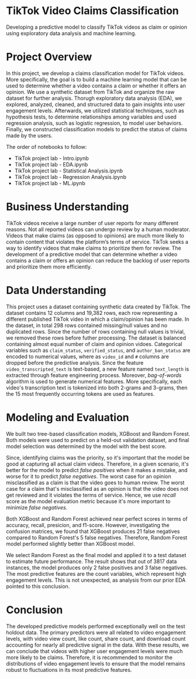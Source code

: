 # TikTok Video Claims Classification
Developing a predictive model to classify TikTok videos as claim or opinion using exploratory data analysis and machine learning.


# Project Overview
In this project, we develop a claims classification model for TikTok videos. More specifically, the goal is to build a machine learning model that can be used to determine whether a video contains a claim or whether it offers an opinion. We use a synthetic dataset from TikTok and organize the raw dataset for further analysis. Thorugh exploratory data analysis (EDA), we explored, analyzed, cleaned, and structured data to gain insights into user engagement levels. Afterwards, we utilized statistical techniques, such as hypothesis tests, to determine relationships among variables and used regression analysis, such as logistic regression, to model user behaviors. Finally, we constructed classification models to predict the status of claims made by the users. 

The order of notebooks to follow:
- TikTok project lab - Intro.ipynb
- TikTok project lab - EDA.ipynb
- TikTok project lab - Statistical Analysis.ipynb
- TikTok project lab - Regression Analysis.ipynb
- TikTok project lab - ML.ipynb


# Business Understanding 
TikTok videos receive a large number of user reports for many different reasons. Not all reported videos can undergo review by a human moderator. Videos that make claims (as opposed to opinions) are much more likely to contain content that violates the platform’s terms of service. TikTok seeks a way to identify videos that make claims to prioritize them for review. The development of a predictive model that can determine whether a video contains a claim or offers an opinion can reduce the backlog of user reports and prioritize them more efficiently.


# Data Understanding 
This project uses a dataset containing synthetic data created by TikTok. The dataset contains 12 columns and 19,382 rows, each row representing a different published TikTok video in which a claim/opinion has been made. In the dataset, in total 298 rows contained missing/null values and no duplicated rows. Since the number of rows containing null values is trivial, we removed these rows before futher processing. The dataset is balanced containing almost equal number of claim and opinion vidoes. 
Categorical variables such as `claim_status`, `verified_status`, and `author_ban_status` are encoded to numerical values, where as `video_id` and `#` columns are dropped before the predictive analysis. Since the feature `video_transcripted_text` is text-based, a new feature named `text_length` is extracted through feature engineering process. Moreover, *bag-of-words* algorithm  is used to generate numerical features. More specifically, each video's transcription text is tokenized into both 2-grams and 3-grams, then the 15 most frequently occurring tokens are used as features.


# Modeling and Evaluation 
We built two tree-based classification models, XGBoost and Random Forest. Both models were used to predict on a held-out validation dataset, and final model selection was determined by the model with the best score. 

Since, identifying claims was the priority, so it's important that the model be good at capturing all actual claim videos. Therefore, in a given scenario, it's better for the model to predict *false positives* when it makes a mistake, and worse for it to predict *false negatives*. The worst case for an opinion misclassified as a claim is that the video goes to human review. The worst case for a claim that's misclassified as an opinion is that the video does not get reviewed and it violates the terms of service. Hence, we use *recall* score as the model evaluation metric because it's more important to minimize *false negatives*.

Both XGBoost and Random Forest achieved near perfect scores in terms of accuracy, recall, presicion, and f1-score. However, investigating the confusion matrices, we found that XGBoost produces 21 false negatives compared to Random Forest's 5 false negatives. Therefore, Random Forest model performed slightly better than XGBoost model.

We select Random Forest as the final model and applied it to a test dataset to estimate future performance. The result shows that out of 3817 data instances, the model produces only 2 false positives and 3 false negatives.
The most predictive features are the count variables, which represent high engagement levels. This is not unexpected, as analysis from our prior EDA pointed to this conclusion.



# Conclusion
The developed predictive models performed exceptionally well on the test holdout data. The primary predictors were all related to video engagement levels, with video view count, like count, share count, and download count accounting for nearly all predictive signal in the data. With these results, we can conclude that videos with higher user engagement levels were much more likely to be claims. Therefore, it is recommended to monitor the distributions of video engagement levels to ensure that the model remains robust to fluctuations in its most predictive features.
